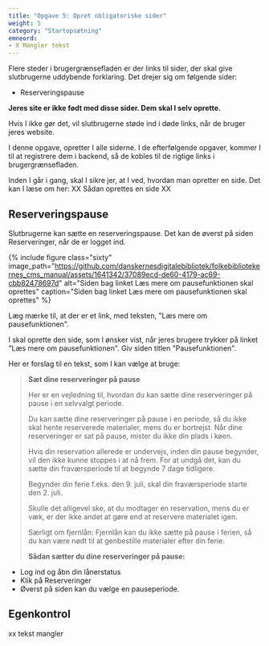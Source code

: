 ```yaml
---
title: "Opgave 5: Opret obligatoriske sider"
weight: 5
category: "Startopsætning"
emneord:
- X Mangler tekst
---
```


Flere steder i brugergrænsefladen er der links til sider, der skal give slutbrugerne uddybende forklaring.
Det drejer sig om følgende sider:
- Reserveringspause

**Jeres site er ikke født med disse sider. Dem skal I selv oprette.** 

Hvis I ikke gør det, vil slutbrugerne støde ind i døde links, når de bruger jeres website.

I denne opgave, opretter I alle siderne. I de efterfølgende opgaver, kommer I til at registrere dem i backend, så de kobles til de rigtige links i brugergrænsefladen.

Inden I går i gang, skal I sikre jer, at I ved, hvordan man opretter en side. Det kan I læse om her: XX Sådan oprettes en side XX


## Reserveringspause
Slutbrugerne kan sætte en reserveringspause. Det kan de øverst på siden Reserveringer, når de er logget ind.

{% include figure class="sixty" image_path="https://github.com/danskernesdigitalebibliotek/folkebibliotekernes_cms_manual/assets/1641342/37089ecd-de60-4179-ac69-cbb82478697d" alt="Siden bag linket Læs mere om pausefunktionen skal oprettes" caption="Siden bag linket Læs mere om pausefunktionen skal oprettes" %} 

Læg mærke til, at der er et link, med teksten, "Læs mere om pausefunktionen". 

I skal oprette den side, som I ønsker vist, når jeres brugere trykker på linket "Læs mere om pausefunktionen". Giv siden titlen "Pausefunktionen".

Her er forslag til en tekst, som I kan vælge at bruge:

> **Sæt dine reserveringer på pause**
> 
> Her er en vejledning til, hvordan du kan sætte dine reserveringer på pause i en selvvalgt periode.
>
> Du kan sætte dine reserveringer på pause i en periode, så du ikke skal hente reserverede materialer, mens du er bortrejst. Når dine reserveringer er sat på pause, mister du ikke din plads i køen.
> 
> Hvis din reservation allerede er undervejs, inden din pause begynder, vil den ikke kunne stoppes i at nå frem. For at undgå det, kan du sætte din fraværsperiode til at begynde 7 dage tidligere.
>
> Begynder din ferie f.eks. den 9. juli, skal din fraværsperiode starte den 2. juli.
>
> Skulle det alligevel ske, at du modtager en reservation, mens du er væk, er der ikke andet at gøre end at reservere materialet igen. 
>
> Særligt om fjernlån:
> Fjernlån kan du ikke sætte på pause i ferien, så du kan være nødt til at genbestille materialer efter din ferie.
>
> **Sådan sætter du dine reserveringer på pause:**
- Log ind og åbn din lånerstatus
- Klik på Reserveringer
- Øverst på siden kan du vælge en pauseperiode.




## Egenkontrol
xx tekst mangler
